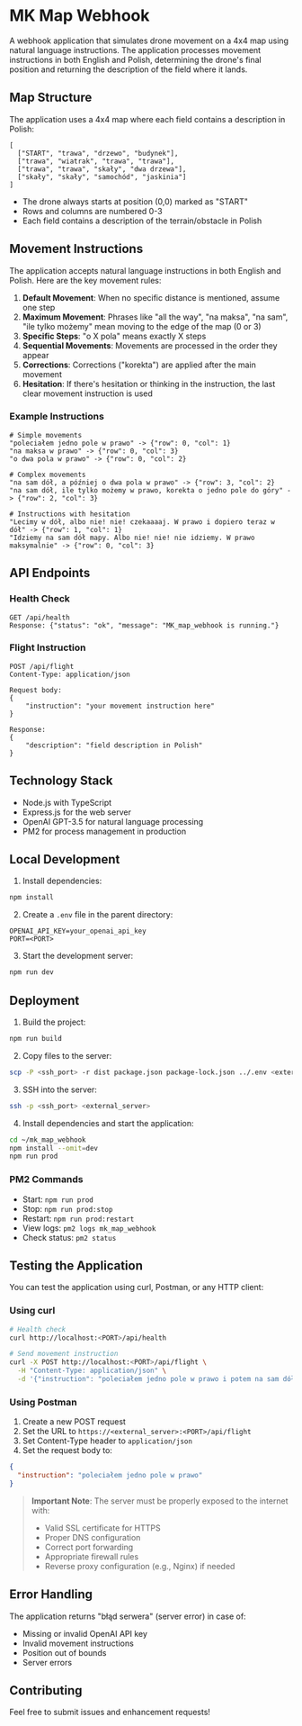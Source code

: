 # MK Map Webhook

A webhook application that simulates drone movement on a 4x4 map using natural language instructions. The application processes movement instructions in both English and Polish, determining the drone's final position and returning the description of the field where it lands.

## Map Structure

The application uses a 4x4 map where each field contains a description in Polish:

```
[
  ["START", "trawa", "drzewo", "budynek"],
  ["trawa", "wiatrak", "trawa", "trawa"],
  ["trawa", "trawa", "skały", "dwa drzewa"],
  ["skały", "skały", "samochód", "jaskinia"]
]
```

- The drone always starts at position (0,0) marked as "START"
- Rows and columns are numbered 0-3
- Each field contains a description of the terrain/obstacle in Polish

## Movement Instructions

The application accepts natural language instructions in both English and Polish. Here are the key movement rules:

1. **Default Movement**: When no specific distance is mentioned, assume one step
2. **Maximum Movement**: Phrases like "all the way", "na maksa", "na sam", "ile tylko możemy" mean moving to the edge of the map (0 or 3)
3. **Specific Steps**: "o X pola" means exactly X steps
4. **Sequential Movements**: Movements are processed in the order they appear
5. **Corrections**: Corrections ("korekta") are applied after the main movement
6. **Hesitation**: If there's hesitation or thinking in the instruction, the last clear movement instruction is used

### Example Instructions

```
# Simple movements
"poleciałem jedno pole w prawo" -> {"row": 0, "col": 1}
"na maksa w prawo" -> {"row": 0, "col": 3}
"o dwa pola w prawo" -> {"row": 0, "col": 2}

# Complex movements
"na sam dół, a później o dwa pola w prawo" -> {"row": 3, "col": 2}
"na sam dół, ile tylko możemy w prawo, korekta o jedno pole do góry" -> {"row": 2, "col": 3}

# Instructions with hesitation
"Lecimy w dół, albo nie! nie! czekaaaaj. W prawo i dopiero teraz w dół" -> {"row": 1, "col": 1}
"Idziemy na sam dół mapy. Albo nie! nie! nie idziemy. W prawo maksymalnie" -> {"row": 0, "col": 3}
```

## API Endpoints

### Health Check

```
GET /api/health
Response: {"status": "ok", "message": "MK_map_webhook is running."}
```

### Flight Instruction

```
POST /api/flight
Content-Type: application/json

Request body:
{
    "instruction": "your movement instruction here"
}

Response:
{
    "description": "field description in Polish"
}
```

## Technology Stack

- Node.js with TypeScript
- Express.js for the web server
- OpenAI GPT-3.5 for natural language processing
- PM2 for process management in production

## Local Development

1. Install dependencies:

```bash
npm install
```

2. Create a `.env` file in the parent directory:

```
OPENAI_API_KEY=your_openai_api_key
PORT=<PORT>
```

3. Start the development server:

```bash
npm run dev
```

## Deployment

1. Build the project:

```bash
npm run build
```

2. Copy files to the server:

```bash
scp -P <ssh_port> -r dist package.json package-lock.json ../.env <external_server>:~/mk_map_webhook/
```

3. SSH into the server:

```bash
ssh -p <ssh_port> <external_server>
```

4. Install dependencies and start the application:

```bash
cd ~/mk_map_webhook
npm install --omit=dev
npm run prod
```

### PM2 Commands

- Start: `npm run prod`
- Stop: `npm run prod:stop`
- Restart: `npm run prod:restart`
- View logs: `pm2 logs mk_map_webhook`
- Check status: `pm2 status`

## Testing the Application

You can test the application using curl, Postman, or any HTTP client:

### Using curl

```bash
# Health check
curl http://localhost:<PORT>/api/health

# Send movement instruction
curl -X POST http://localhost:<PORT>/api/flight \
  -H "Content-Type: application/json" \
  -d '{"instruction": "poleciałem jedno pole w prawo i potem na sam dół"}'
```

### Using Postman

1. Create a new POST request
2. Set the URL to `https://<external_server>:<PORT>/api/flight`
3. Set Content-Type header to `application/json`
4. Set the request body to:

```json
{
  "instruction": "poleciałem jedno pole w prawo"
}
```

> **Important Note**: The server must be properly exposed to the internet with:
>
> - Valid SSL certificate for HTTPS
> - Proper DNS configuration
> - Correct port forwarding
> - Appropriate firewall rules
> - Reverse proxy configuration (e.g., Nginx) if needed

## Error Handling

The application returns "błąd serwera" (server error) in case of:

- Missing or invalid OpenAI API key
- Invalid movement instructions
- Position out of bounds
- Server errors

## Contributing

Feel free to submit issues and enhancement requests!
